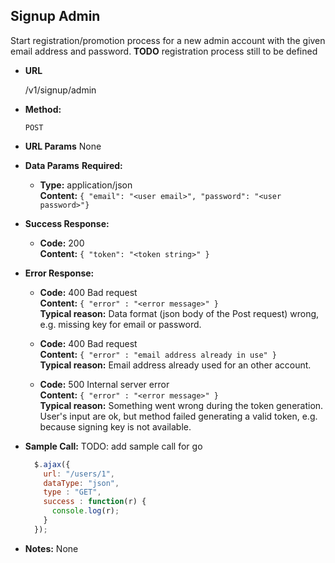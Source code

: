 **Signup Admin**
----
  Start registration/promotion process for a new admin account with the given email address and password. **TODO** registration process still to be defined

* **URL**

  /v1/signup/admin

* **Method:**

  `POST`

*  **URL Params**
  None

* **Data Params**
  **Required:**
  * **Type:** application/json <br />
    **Content:** `{ "email": "<user email>", "password": "<user password>"}`

* **Success Response:**

  * **Code:** 200 <br />
    **Content:** `{ "token": "<token string>" }`

* **Error Response:**

  * **Code:** 400 Bad request <br />
    **Content:** `{ "error" : "<error message>" }` <br />
    **Typical reason:** Data format (json body of the Post request) wrong, e.g. missing key for email or password.

  * **Code:** 400 Bad request <br />
    **Content:** `{ "error" : "email address already in use" }` <br />
    **Typical reason:** Email address already used for an other account.

  * **Code:** 500 Internal server error <br />
    **Content:** `{ "error" : "<error message>" }` <br />
    **Typical reason:** Something went wrong during the token generation. User's input are ok, but method failed generating a valid token, e.g. because signing key is not available.

* **Sample Call:**
  TODO: add sample call for go

  ```javascript
    $.ajax({
      url: "/users/1",
      dataType: "json",
      type : "GET",
      success : function(r) {
        console.log(r);
      }
    });
  ```
* **Notes:**
  None
